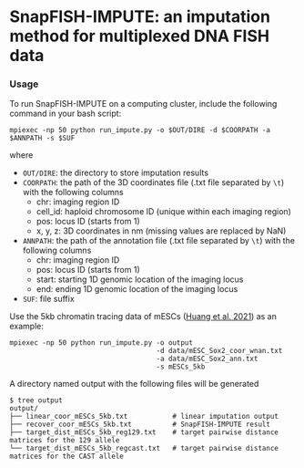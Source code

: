 # SnapFISH-IMPUTE: an imputation method for multiplexed DNA FISH data

### Usage

To run SnapFISH-IMPUTE on a computing cluster, include the following command in your bash script:
```{bash}
mpiexec -np 50 python run_impute.py -o $OUT/DIRE -d $COORPATH -a $ANNPATH -s $SUF
```
where
* `OUT/DIRE`: the directory to store imputation results
* `COORPATH`: the path of the 3D coordinates file (.txt file separated by `\t`) with the following columns
    * chr: imaging region ID
    * cell_id: haploid chromosome ID (unique within each imaging region)
    * pos: locus ID (starts from 1)
    * x, y, z: 3D coordinates in nm (missing values are replaced by NaN)
* `ANNPATH`: the path of the annotation file (.txt file separated by `\t`) with the following columns
    * chr: imaging region ID
    * pos: locus ID (starts from 1)
    * start: starting 1D genomic location of the imaging locus
    * end: ending 1D genomic location of the imaging locus
* `SUF`: file suffix

Use the 5kb chromatin tracing data of mESCs ([Huang et al. 2021](https://www.nature.com/articles/s41588-021-00863-6)) as an example:
```{bash}
mpiexec -np 50 python run_impute.py -o output 
                                    -d data/mESC_Sox2_coor_wnan.txt 
                                    -a data/mESC_Sox2_ann.txt 
                                    -s mESCs_5kb
```
A directory named output with the following files will be generated
```{bash}
$ tree output
output/
├── linear_coor_mESCs_5kb.txt           # linear imputation output
├── recover_coor_mESCs_5kb.txt          # SnapFISH-IMPUTE result
├── target_dist_mESCs_5kb_reg129.txt    # target pairwise distance matrices for the 129 allele
└── target_dist_mESCs_5kb_regcast.txt   # target pairwise distance matrices for the CAST allele
```